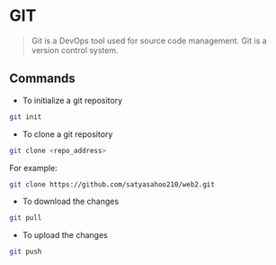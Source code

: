 # GIT
> Git is a DevOps tool used for source code management. Git is a version control system.

## Commands
- To initialize a git repository
```bash
git init
```

- To clone a git repository
```bash
git clone <repo_address>
```
For example:
```bash
git clone https://github.com/satyasahoo210/web2.git
```

- To download the changes
```bash
git pull 
```

- To upload the changes
```bash
git push
```